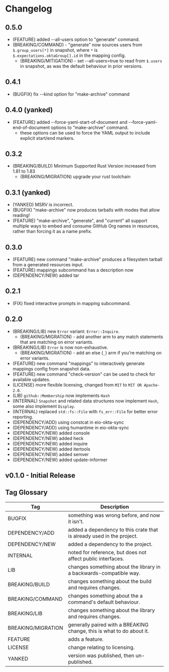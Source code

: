 # Changelog

## 0.5.0

- (FEATURE) added --all-users option to "generate" command.
- (BREAKING/COMMAND) - "generate" now sources users from `$.group_users[*]` in snapshot, where `*` is `$.expectations.oktaGroup[].id` in the mapping config.
  - (BREAKING/MITIGATION) - set --all-users=true to read from `$.users` in snapshot, as was the default behaviour in prior versions.

## 0.4.1

- (BUGFIX) fix --kind option for "make-archive" command

## 0.4.0 (yanked)

- (FEATURE) added --force-yaml-start-of-document and --force-yaml-end-of-document options to "make-archive" command.
  - these options can be used to force the YAML output to include explicit start/end markers.

## 0.3.2

- (BREAKING/BUILD) Minimum Supported Rust Version increased from 1.81 to 1.83
  - (BREAKING/MIGRATION) upgrade your rust toolchain

## 0.3.1 (yanked)

- (YANKED) MSRV is incorrect.
- (BUGFIX) "make-archive" now produces tarballs with modes that allow reading!
- (FEATURE) "make-archive", "generate", and "current" all support multiple ways to embed and consume GitHub Org names in resources, rather than forcing it as a name prefix.

## 0.3.0

- (FEATURE) new command "make-archive" produces a filesystem tarball from a generated resources input.
- (FEATURE) mappings subcommand has a description now
- (DEPENDENCY/NEW) added tar

## 0.2.1

- (FIX) fixed interactive prompts in mapping subcommand.

## 0.2.0

- (BREAKING/LIB) new `Error` variant: `Error::Inquire`.
  - (BREAKING/MIGRATION) - add another arm to any match statements that are matching on error variants.
- (BREAKING/LIB) `Error` is now non-exhaustive.
  - (BREAKING/MIGRATION) - add an else (`_`) arm if you're matching on error variants.
- (FEATURE) new command "mappings" to interactively generate mappings config from snapshot data.
- (FEATURE) new command "check-version" can be used to check for available updates.
- (LICENSE) more flexible licensing, changed from `MIT` to `MIT OR Apache-2.0`.
- (LIB) `github::Membership` now implements `Hash`
- (INTERNAL) `Snapshot` and related data structures now implement `Hash`, some also implement `Display`.
- (INTERNAL) replaced `std::fs::File` with `fs_err::File` for better error reporting.
- (DEPENDENCY/ADD) using constcat in eio-okta-sync
- (DEPENDENCY/ADD) using humantime in eio-okta-sync
- (DEPENDENCY/NEW) added console
- (DEPENDENCY/NEW) added heck
- (DEPENDENCY/NEW) added inquire
- (DEPENDENCY/NEW) added itertools
- (DEPENDENCY/NEW) added semver
- (DEPENDENCY/NEW) added update-informer

## v0.1.0 - Initial Release

## Tag Glossary

| Tag                | Description
|--------------------|------------
| BUGFIX             | something was wrong before, and now it isn't.
| DEPENDENCY/ADD     | added a dependency to this crate that is already used in the project.
| DEPENDENCY/NEW     | added a dependency to the project.
| INTERNAL           | noted for reference, but does not affect public interfaces.
| LIB                | changes something about the library in a backwards-compatible way.
| BREAKING/BUILD     | changes something about the build and requires changes.
| BREAKING/COMMAND   | changes something about the a command's default behaviour.
| BREAKING/LIB       | changes something about the library and requires changes.
| BREAKING/MIGRATION | generally paired with a BREAKING change, this is what to do about it.
| FEATURE            | adds a feature.
| LICENSE            | change relating to licensing.
| YANKED             | version was published, then un-published.
